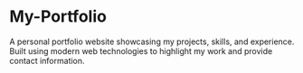# My-Portfolio
A personal portfolio website showcasing my projects, skills, and experience. Built using modern web technologies to highlight my work and provide contact information.
